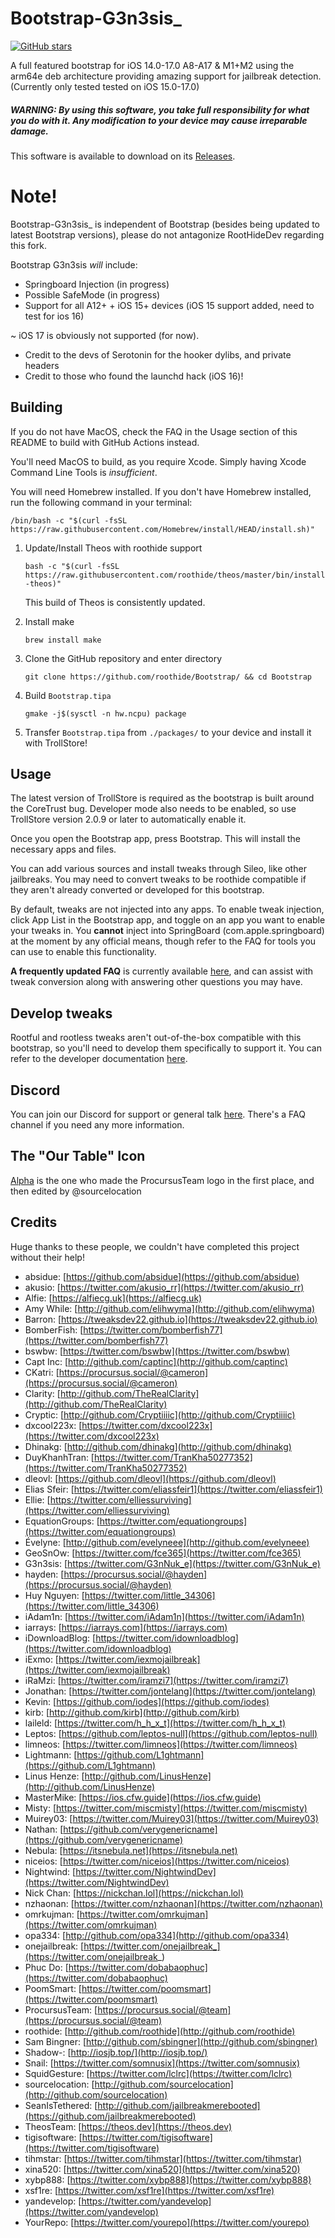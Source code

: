 # Bootstrap-G3n3sis_

[![GitHub stars](https://img.shields.io/github/stars/roothide/Bootstrap?style=social)](https://github.com/roothide/Bootstrap/stargazers)

A full featured bootstrap for iOS 14.0-17.0 A8-A17 & M1+M2 using the arm64e deb architecture providing amazing support for jailbreak detection. (Currently only tested tested on iOS 15.0-17.0)

##### *WARNING:* By using this software, you take full responsibility for what you do with it. Any modification to your device may cause irreparable damage.

This software is available to download on its [Releases](https://github.com/roothide/Bootstrap/releases).

# Note!
Bootstrap-G3n3sis_ is independent of Bootstrap (besides being updated to latest Bootstrap versions), please do not antagonize RootHideDev regarding this fork.

Bootstrap G3n3sis *will* include:
- Springboard Injection (in progress)
- Possible SafeMode (in progress)
- Support for all A12+ + iOS 15+ devices (iOS 15 support added, need to test for ios 16)

~ iOS 17 is obviously not supported (for now).

* Credit to the devs of Serotonin for the hooker dylibs, and private headers 
* Credit to those who found the launchd hack (iOS 16)!

## Building

If you do not have MacOS, check the FAQ in the Usage section of this README to build with GitHub Actions instead.

You'll need MacOS to build, as you require Xcode. Simply having Xcode Command Line Tools is *insufficient*.

You will need Homebrew installed. If you don't have Homebrew installed, run the following command in your terminal:

`/bin/bash -c "$(curl -fsSL https://raw.githubusercontent.com/Homebrew/install/HEAD/install.sh)"`

 1. Update/Install Theos with roothide support
    
    `bash -c "$(curl -fsSL https://raw.githubusercontent.com/roothide/theos/master/bin/install-theos)"`
    
    This build of Theos is consistently updated.

 2. Install make

    `brew install make`

 3. Clone the GitHub repository and enter directory

    `git clone https://github.com/roothide/Bootstrap/ && cd Bootstrap`

 5. Build `Bootstrap.tipa`

    `gmake -j$(sysctl -n hw.ncpu) package`

 6. Transfer `Bootstrap.tipa` from `./packages/` to your device and install it with TrollStore!

## Usage

The latest version of TrollStore is required as the bootstrap is built around the CoreTrust bug. Developer mode also needs to be enabled, so use TrollStore version 2.0.9 or later to automatically enable it.

Once you open the Bootstrap app, press Bootstrap. This will install the necessary apps and files.

You can add various sources and install tweaks through Sileo, like other jailbreaks. You may need to convert tweaks to be roothide compatible if they aren't already converted or developed for this bootstrap.

By default, tweaks are not injected into any apps. To enable tweak injection, click App List in the Bootstrap app, and toggle on an app you want to enable your tweaks in. You **cannot** inject into SpringBoard (com.apple.springboard) at the moment by any official means, though refer to the FAQ for tools you can use to enable this functionality.

**A frequently updated FAQ** is currently available [here](https://github.com/dleovl/Bootstrap/blob/faq/README.md), and can assist with tweak conversion along with answering other questions you may have.

## Develop tweaks

Rootful and rootless tweaks aren't out-of-the-box compatible with this bootstrap, so you'll need to develop them specifically to support it. You can refer to the developer documentation [here](https://github.com/roothide/Developer).

## Discord

You can join our Discord for support or general talk [here](https://discord.com/invite/scqCkumAYp). There's a FAQ channel if you need any more information.

## The "Our Table" Icon

[Alpha](https://github.com/TheAlphaStream) is the one who made the ProcursusTeam logo in the first place, and then edited by @sourcelocation

## Credits

Huge thanks to these people, we couldn't have completed this project without their help!

- absidue: [https://github.com/absidue](https://github.com/absidue)
- akusio: [https://twitter.com/akusio_rr](https://twitter.com/akusio_rr)
- Alfie: [https://alfiecg.uk](https://alfiecg.uk)
- Amy While: [http://github.com/elihwyma](http://github.com/elihwyma)
- Barron: [https://tweaksdev22.github.io](https://tweaksdev22.github.io)
- BomberFish: [https://twitter.com/bomberfish77](https://twitter.com/bomberfish77)
- bswbw: [https://twitter.com/bswbw](https://twitter.com/bswbw)
- Capt Inc: [http://github.com/captinc](http://github.com/captinc)
- CKatri: [https://procursus.social/@cameron](https://procursus.social/@cameron)
- Clarity: [http://github.com/TheRealClarity](http://github.com/TheRealClarity)
- Cryptic: [http://github.com/Cryptiiiic](http://github.com/Cryptiiiic)
- dxcool223x: [https://twitter.com/dxcool223x](https://twitter.com/dxcool223x)
- Dhinakg: [http://github.com/dhinakg](http://github.com/dhinakg)
- DuyKhanhTran: [https://twitter.com/TranKha50277352](https://twitter.com/TranKha50277352)
- dleovl: [https://github.com/dleovl](https://github.com/dleovl)
- Elias Sfeir: [https://twitter.com/eliassfeir1](https://twitter.com/eliassfeir1)
- Ellie: [https://twitter.com/elliessurviving](https://twitter.com/elliessurviving)
- EquationGroups: [https://twitter.com/equationgroups](https://twitter.com/equationgroups)
- Évelyne: [http://github.com/evelyneee](http://github.com/evelyneee)
- GeoSnOw: [https://twitter.com/fce365](https://twitter.com/fce365)
- G3n3sis: [https://twitter.com/G3nNuk_e](https://twitter.com/G3nNuk_e)
- hayden: [https://procursus.social/@hayden](https://procursus.social/@hayden)
- Huy Nguyen: [https://twitter.com/little_34306](https://twitter.com/little_34306)
- iAdam1n: [https://twitter.com/iAdam1n](https://twitter.com/iAdam1n)
- iarrays: [https://iarrays.com](https://iarrays.com)
- iDownloadBlog: [https://twitter.com/idownloadblog](https://twitter.com/idownloadblog)
- iExmo: [https://twitter.com/iexmojailbreak](https://twitter.com/iexmojailbreak)
- iRaMzi: [https://twitter.com/iramzi7](https://twitter.com/iramzi7)
- Jonathan: [https://twitter.com/jontelang](https://twitter.com/jontelang)
- Kevin: [https://github.com/iodes](https://github.com/iodes)
- kirb: [http://github.com/kirb](http://github.com/kirb)
- laileld: [https://twitter.com/h_h_x_t](https://twitter.com/h_h_x_t)
- Leptos: [https://github.com/leptos-null](https://github.com/leptos-null)
- limneos: [https://twitter.com/limneos](https://twitter.com/limneos)
- Lightmann: [https://github.com/L1ghtmann](https://github.com/L1ghtmann)
- Linus Henze: [http://github.com/LinusHenze](http://github.com/LinusHenze)
- MasterMike: [https://ios.cfw.guide](https://ios.cfw.guide)
- Misty: [https://twitter.com/miscmisty](https://twitter.com/miscmisty)
- Muirey03: [https://twitter.com/Muirey03](https://twitter.com/Muirey03)
- Nathan: [https://github.com/verygenericname](https://github.com/verygenericname)
- Nebula: [https://itsnebula.net](https://itsnebula.net)
- niceios: [https://twitter.com/niceios](https://twitter.com/niceios)
- Nightwind: [https://twitter.com/NightwindDev](https://twitter.com/NightwindDev)
- Nick Chan: [https://nickchan.lol](https://nickchan.lol)
- nzhaonan: [https://twitter.com/nzhaonan](https://twitter.com/nzhaonan)
- omrkujman: [https://twitter.com/omrkujman](https://twitter.com/omrkujman)
- opa334: [http://github.com/opa334](http://github.com/opa334)
- onejailbreak: [https://twitter.com/onejailbreak_](https://twitter.com/onejailbreak_)
- Phuc Do: [https://twitter.com/dobabaophuc](https://twitter.com/dobabaophuc)
- PoomSmart: [https://twitter.com/poomsmart](https://twitter.com/poomsmart)
- ProcursusTeam: [https://procursus.social/@team](https://procursus.social/@team)
- roothide: [http://github.com/roothide](http://github.com/roothide)
- Sam Bingner: [http://github.com/sbingner](http://github.com/sbingner)
- Shadow-: [http://iosjb.top/](http://iosjb.top/)
- Snail: [https://twitter.com/somnusix](https://twitter.com/somnusix)
- SquidGesture: [https://twitter.com/lclrc](https://twitter.com/lclrc)
- sourcelocation: [http://github.com/sourcelocation](http://github.com/sourcelocation)
- SeanIsTethered: [http://github.com/jailbreakmerebooted](https://github.com/jailbreakmerebooted)
- TheosTeam: [https://theos.dev](https://theos.dev)
- tigisoftware: [https://twitter.com/tigisoftware](https://twitter.com/tigisoftware)
- tihmstar: [https://twitter.com/tihmstar](https://twitter.com/tihmstar)
- xina520: [https://twitter.com/xina520](https://twitter.com/xina520)
- xybp888: [https://twitter.com/xybp888](https://twitter.com/xybp888)
- xsf1re: [https://twitter.com/xsf1re](https://twitter.com/xsf1re)
- yandevelop: [https://twitter.com/yandevelop](https://twitter.com/yandevelop)
- YourRepo: [https://twitter.com/yourepo](https://twitter.com/yourepo)
